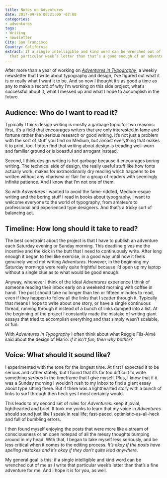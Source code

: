 ```yaml
---
title: Notes on Adventures
date: 2017-09-26 00:21:00 -07:00
categories:
- adventures
tags:
- Writing
- newsletter
City: San Francisco
Country: California
extract: If a single intelligible and kind word can be wrenched out of me as I write
  that particular week’s letter than that’s a good enough of an adventure for me.
---
```


After more than a year of working on *[Adventures in Typography](http://robinrendle.com/adventures)*, a weekly newsletter that I write about typography and design, I’ve figured out what it is or really what I want it to be. And so now I thought it’s as good a time as any to make a record of why I’m working on this side project, what’s successful about it, what I messed up and what I hope to accomplish in the future.

## Audience: Who do I want to read it?
Typically I think design writing is mostly a garbage topic for two reasons: first, it’s a field that encourages writers that are only interested in fame and fortune rather than serious research or good writing. It’s not just a problem with the sort of stuff you find on Medium, but almost everything that makes it to print, too. I often find that writing about design is treading well-worn and familiar ground or is boastful and arrogant instead.

Second, I think design writing is hot garbage because it encourages _boring_ writing. The technical side of design, the really useful stuff like how fonts actually work, makes for extraordinarily dry reading which happens to be written without any charisma or flair for a group of readers with seemingly infinite patience. And I know that I’m not one of them.

So with _Adventures_ I wanted to avoid the fame-riddled, Medium-esque writing and the boring stuff I read in books about typography. I want to welcome everyone to the world of typography, from amateurs to professional and experienced type designers. And that’s a tricky sort of balancing act.

## Timeline: How long should it take to read?
The best constraint about the project is that I have to publish an adventure each Saturday evening or Sunday morning. This deadline gives me the incentive and the kick in the butt that I need to continuously write. After long enough it began to feel like exercise, in a good way until now it feels genuinely weird not writing _Adventures_. However, in the beginning my Saturday mornings were really quite frightful because I’d open up my laptop without a single clue as to what would be good enough.

Anyway, whenever I think of the ideal _Adventures_ experience I think of someone reading their inbox early on a weekend morning with coffee in hand. The post should take no longer than ten or fifteen minutes to read, even if they happen to follow all the links that I scatter through it. Typically that means I hope to write about one story, or have a single continuous thread, running through it instead of a bunch of links dumped into a list. At the beginning of the project I constantly made the mistake of writing giant essays that tried to accomplish everything and that simply wasn’t scalable, or fun.

With _Adventures in Typography_ I often think about what Reggie Fils-Aimé said about the design of Mario: _if it isn’t fun, then why bother?_ 


## Voice: What should it sound like?
I experimented with the tone for the longest time. At first I expected it to be serious and rather stately, but I found that it’s far too difficult to write something _serious_ in the timeframe that I give myself. Plus, I know that if it was a Sunday morning I wouldn’t rush to my inbox to find a giant essay about type sitting there. But if there was a lighthearted story with a bunch of links to surf through then heck yes I most certainly would.

This leads to my second set of rules for _Adventures_: keep it jovial, lighthearted and brief. It took me yonks to learn that my voice in _Adventures_ should sound just like I speak in real life; fast-paced, optimistic-as-all-heck and full of bumbling errors. 

I then found myself enjoying the posts that were more like a stream of consciousness or an open notepad of all the messy thoughts bumping around in my head. With that, I began to take myself less seriously, and be less critical when it comes to the editing process. _It’s okay if the posts have spelling mistakes and it’s okay if they don’t quite lead anywhere._ 

My general goal is this: if a single intelligible and kind word can be wrenched out of me as I write that particular week’s letter than that’s a fine adventure for me. And I hope it is for you, as well.